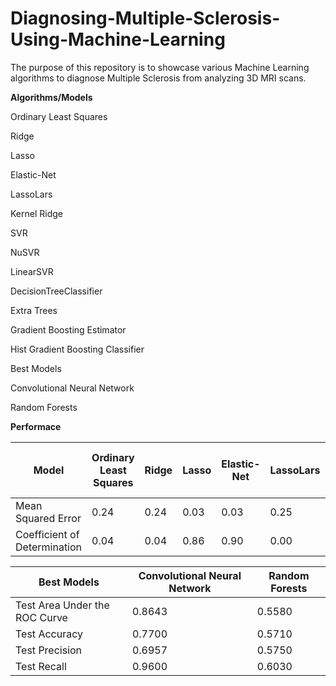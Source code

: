 # Diagnosing-Multiple-Sclerosis-Using-Machine-Learning

The purpose of this repository is to showcase various Machine Learning algorithms to diagnose Multiple Sclerosis from analyzing 3D MRI scans.


**Algorithms/Models**

Ordinary Least Squares

Ridge

Lasso

Elastic-Net

LassoLars

Kernel Ridge

SVR

NuSVR

LinearSVR

DecisionTreeClassifier

Extra Trees

Gradient Boosting Estimator

Hist Gradient Boosting Classifier


Best Models

Convolutional Neural Network

Random Forests


**Performace**

| Model | Ordinary Least Squares | Ridge | Lasso | Elastic-Net | LassoLars | Kernel Ridge | SVR | NuSVR | LinearSVR | DecisionTreeClassifier | Extra Trees | Gradient Boosting Estimator | Hist Gradient Boosting Classifier |
| ------- | ------- | ------- | ------- | ------- | ------- | ------- | ------- | ------- | ------- | ------- | ------- | ------- | ------- |
| Mean Squared Error | 0.24 | 0.24 | 0.03 | 0.03 | 0.25 | 0.24 | 0.25 | 0.25 | 0.25 | 0.33 | 0.42 | 0.33 | 0.33 |
| Coefficient of Determination | 0.04 | 0.04 | 0.86 | 0.90 | 0.00 | 0.04 | 0.00 | 0.00 | 0.00 | -0.33 | -0.67 | -0.33 | -0.33 |

| Best Models | Convolutional Neural Network | Random Forests |
| ------- | ------- | ------- |
| Test Area Under the ROC Curve | 0.8643 | 0.5580 |
| Test Accuracy | 0.7700 | 0.5710 |
| Test Precision | 0.6957 | 0.5750 |
| Test Recall | 0.9600 | 0.6030 |
